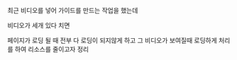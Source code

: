 최근 비디오를 넣어 가이드를 만드는 작업을 했는데

비디오가 세개 있다 치면 

페이지가 로딩 될 때 전부 다 로딩이 되지않게 하고 그 비디오가 보여질때 로딩하게 처리를 하여
리소스를 줄이고자 정리


